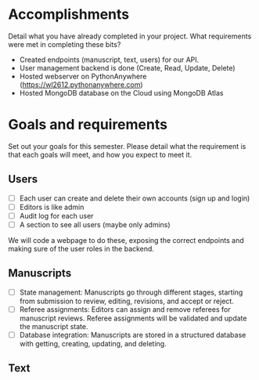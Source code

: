 # Accomplishments
Detail what you have already completed in your project. What requirements were met in completing these bits?
- Created endpoints (manuscript, text, users) for our API.
- User management backend is done (Create, Read, Update, Delete)
- Hosted webserver on PythonAnywhere (https://wl2612.pythonanywhere.com)
- Hosted MongoDB database on the Cloud using MongoDB Atlas

# Goals and requirements
Set out your goals for this semester. Please detail what the requirement is that each goals will meet, and how you expect to meet it.

## Users
- [ ] Each user can create and delete their own accounts (sign up and login)
- [ ] Editors is like admin
- [ ] Audit log for each user
- [ ] A section to see all users (maybe only admins)

We will code a webpage to do these, exposing the correct endpoints and making sure of the user roles in the backend.


## Manuscripts
- [ ] State management: Manuscripts go through different stages, starting from submission to review, editing, revisions, and accept or reject. 
- [ ] Referee assignments: Editors can assign and remove referees for manuscript reviews. Referee assignments will be validated and update the manuscript state.
- [ ] Database integration: Manuscripts are stored in a structured database with getting, creating, updating, and deleting.

## Text
